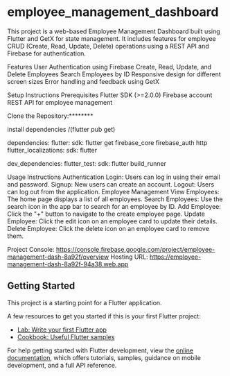 # employee_management_dashboard

This project is a web-based Employee Management Dashboard built using Flutter and GetX for state management. It includes features for employee CRUD (Create, Read, Update, Delete) operations using a REST API and Firebase for authentication.

Features
User Authentication using Firebase
Create, Read, Update, and Delete Employees
Search Employees by ID
Responsive design for different screen sizes
Error handling and feedback using GetX


Setup Instructions
Prerequisites
Flutter SDK (>=2.0.0)
Firebase account
REST API for employee management


Clone the Repository:********

install dependencies /(flutter pub get)

dependencies:
  flutter:
    sdk: flutter
  get
  firebase_core
  firebase_auth
  http
  flutter_localizations:
    sdk: flutter

dev_dependencies:
  flutter_test:
    sdk: flutter
  build_runner

Usage Instructions
Authentication
Login: Users can log in using their email and password.
Signup: New users can create an account.
Logout: Users can log out from the application.
Employee Management
View Employees: The home page displays a list of all employees.
Search Employees: Use the search icon in the app bar to search for an employee by ID.
Add Employee: Click the "+" button to navigate to the create employee page.
Update Employee: Click the edit icon on an employee card to update their details.
Delete Employee: Click the delete icon on an employee card to remove them.


Project Console: https://console.firebase.google.com/project/employee-management-dash-8a92f/overview
Hosting URL: https://employee-management-dash-8a92f-94a38.web.app


## Getting Started

This project is a starting point for a Flutter application.

A few resources to get you started if this is your first Flutter project:

- [Lab: Write your first Flutter app](https://docs.flutter.dev/get-started/codelab)
- [Cookbook: Useful Flutter samples](https://docs.flutter.dev/cookbook)

For help getting started with Flutter development, view the
[online documentation](https://docs.flutter.dev/), which offers tutorials,
samples, guidance on mobile development, and a full API reference.

